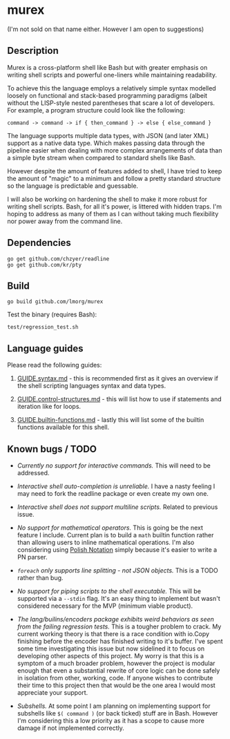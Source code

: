 # murex
(I'm not sold on that name either. However I am open to suggestions)

## Description

Murex is a cross-platform shell like Bash but with greater emphasis on
writing shell scripts and powerful one-liners while maintaining
readability.

To achieve this the language employs a relatively simple syntax modelled
loosely on functional and stack-based programming paradigms (albeit
without the LISP-style nested parentheses that scare a lot of developers.
For example, a program structure could look like the following:
```
command -> command -> if { then_command } -> else { else_command }
```

The language supports multiple data types, with JSON (and later XML)
support as a native data type. Which makes passing data through the
pipeline easier when dealing with more complex arrangements of data than
a simple byte stream when compared to standard shells like Bash.

However despite the amount of features added to shell, I have  tried to
keep the amount of "magic" to a minimum and follow a pretty standard
structure so the language is predictable and guessable.
 
I will also be working on hardening the shell to make it more robust for
writing shell scripts. Bash, for all it's power, is littered with hidden
traps. I'm hoping to address as many of them as I can without taking
much flexibility nor power away from the command line.

## Dependencies
```
go get github.com/chzyer/readline
go get github.com/kr/pty
```

## Build
```
go build github.com/lmorg/murex
```

Test the binary (requires Bash):
```
test/regression_test.sh
```

## Language guides

Please read the following guides:

1. [GUIDE.syntax.md](./GUIDE.syntax.md) - this is recommended first as
it gives an overview if the shell scripting languages syntax and data
types.

2. [GUIDE.control-structures.md](./GUIDE.control-structures.md) - this
will list how to use if statements and iteration like for loops.

3. [GUIDE.builtin-functions.md](./GUIDE.builtin-functions.md) - lastly
this will list some of the builtin functions available for this shell.

## Known bugs / TODO

* _Currently no support for interactive commands._ This will need to be
addressed.

* _Interactive shell auto-completion is unreliable._ I have a nasty
feeling I may need to fork the readline package or even create my own
one.

* _Interactive shell does not support multiline scripts._ Related to
previous issue.

* _No support for mathematical operators._ This is going be the next
feature I include. Current plan is to build a `math` builtin function
rather than allowing users to inline mathematical operations. I'm also
considering using [Polish Notation](https://en.wikipedia.org/wiki/Polish_notation)
simply because it's easier to write a PN parser.

* _`foreach` only supports line splitting - not JSON objects._ This is a
TODO rather than bug.

* _No support for piping scripts to the shell executable._ This will be
supported via a `--stdin` flag. It's an easy thing to implement but
wasn't considered necessary for the MVP (minimum viable product).

* _The lang/builins/encoders package exhibits weird behaviors as seen
from the failing regression tests._ This is a tougher problem to crack.
My current working theory is that there is a race condition with io.Copy
finishing before the encoder has finished writing to it's buffer. I've
spent some time investigating this issue but now sidelined it to focus
on developing other aspects of this project. My worry is that this is a
symptom of a much broader problem, however the project is modular enough
that even a substantial rewrite of core logic can be done safely in
isolation from other, working, code. If anyone wishes to contribute
their time to this project then that would be the one area I would most
appreciate your support.

* _Subshells._ At some point I am planning on implementing support for
subshells like `$( command )` (or back ticked) stuff are in Bash.
However I'm considering this a low priority as it has a scope to cause
more damage if not implemented correctly.
